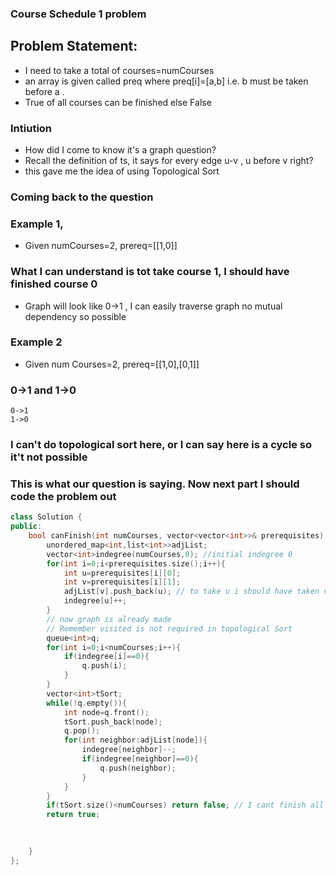 ### Course Schedule 1 problem
## Problem Statement:
- I need to take a total of courses=numCourses
- an array is given called preq where preq[i]=[a,b] i.e. b must be taken before a .
- True of all courses can be finished else False

### Intiution
- How did I come to know it's a graph question?
- Recall the definition of ts, it says for every edge u-v , u before v right?
- this gave me the idea of using Topological Sort
### Coming back to the question

### Example 1,
- Given numCourses=2, prereq=[[1,0]]
### What I can understand is tot take course 1, I should have finished course 0
- Graph will look like 0->1 , I can easily traverse graph no mutual dependency so possible
### Example 2
- Given num Courses=2, prereq=[[1,0],[0,1]]
### 0->1 and 1->0
```
0->1
1->0
```
### I can't do topological sort here, or I can say here is a cycle so it't not possible
### This is what our question is saying. Now next part I should code the problem out 

```cpp
class Solution {
public:
    bool canFinish(int numCourses, vector<vector<int>>& prerequisites) {
        unordered_map<int,list<int>>adjList;  
        vector<int>indegree(numCourses,0); //initial indegree 0
        for(int i=0;i<prerequisites.size();i++){
            int u=prerequisites[i][0];
            int v=prerequisites[i][1];
            adjList[v].push_back(u); // to take u i should have taken v
            indegree[u]++;
        }
        // now graph is already made
        // Remember visited is not required in topological Sort
        queue<int>q;
        for(int i=0;i<numCourses;i++){
            if(indegree[i]==0){
                q.push(i);
            }
        }
        vector<int>tSort;
        while(!q.empty()){
            int node=q.front();
            tSort.push_back(node);
            q.pop();
            for(int neighbor:adjList[node]){
                indegree[neighbor]--;
                if(indegree[neighbor]==0){
                    q.push(neighbor);
                }
            }
        }
        if(tSort.size()<numCourses) return false; // I cant finish all courses, there is a cyclic dependency
        return true;
        
        

    }
};

```